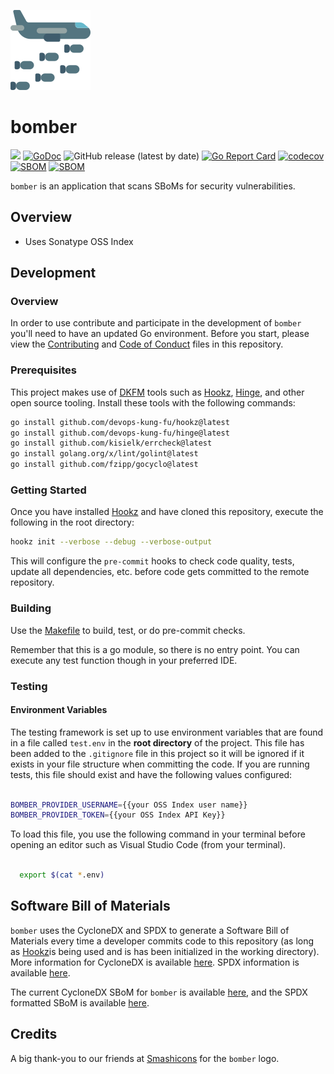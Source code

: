 ![](img/bomber128x128.png)

# bomber
[![](https://img.shields.io/badge/Status-ALPHA-yellow)](CONTRIBUTING.md)
[![GoDoc](https://godoc.org/github.com/devops-kung-fu/bomber?status.svg)](https://pkg.go.dev/github.com/devops-kung-fu/bomber)
![GitHub release (latest by date)](https://img.shields.io/github/v/release/devops-kung-fu/bomber) 
[![Go Report Card](https://goreportcard.com/badge/github.com/devops-kung-fu/bomber)](https://goreportcard.com/report/github.com/devops-kung-fu/bomber) 
[![codecov](https://codecov.io/gh/devops-kung-fu/bomber/branch/main/graph/badge.svg?token=P9WBOBQTOB)](https://codecov.io/gh/devops-kung-fu/bmber) 
[![SBOM](https://img.shields.io/badge/CyloneDX-SBoM-informational)](bomber-cyclonedx-sbom.json)
[![SBOM](https://img.shields.io/badge/SPDX-SBoM-informational)](bomber-spdx-sbom.json)

```bomber``` is an application that scans SBoMs for security vulnerabilities.

## Overview

* Uses Sonatype OSS Index

## Development

### Overview

In order to use contribute and participate in the development of ```bomber``` you'll need to have an updated Go environment. Before you start, please view the [Contributing](CONTRIBUTING.md) and [Code of Conduct](CODE_OF_CONDUCT.md) files in this repository.

### Prerequisites

This project makes use of [DKFM](https://github.com/devops-kung-fu) tools such as [Hookz](https://github.com/devops-kung-fu/hookz), [Hinge](https://github.com/devops-kung-fu/hinge), and other open source tooling. Install these tools with the following commands:

``` bash
go install github.com/devops-kung-fu/hookz@latest
go install github.com/devops-kung-fu/hinge@latest
go install github.com/kisielk/errcheck@latest
go install golang.org/x/lint/golint@latest
go install github.com/fzipp/gocyclo@latest
```
### Getting Started

Once you have installed [Hookz](https://github.com/devops-kung-fu/hookz) and have cloned this repository, execute the following in the root directory:

``` bash
hookz init --verbose --debug --verbose-output
```
This will configure the ```pre-commit``` hooks to check code quality, tests, update all dependencies, etc. before code gets committed to the remote repository.

### Building

Use the [Makefile](Makefile) to build, test, or do pre-commit checks.

Remember that this is a go module, so there is no entry point. You can execute any test function though in your preferred IDE.

### Testing

#### Environment Variables

The testing framework is set up to use environment variables that are found in a file called ```test.env``` in the **root directory** of the project. This file has been added to the ```.gitignore``` file in this project so it will be ignored if it exists in your file structure when committing the code. If you are running tests, this file should exist and have the following values configured:

``` bash

BOMBER_PROVIDER_USERNAME={{your OSS Index user name}}
BOMBER_PROVIDER_TOKEN={{your OSS Index API Key}}

```
To load this file, you use the following command in your terminal before opening an editor such as Visual Studio Code (from your terminal).

``` bash

  export $(cat *.env)

```

## Software Bill of Materials

```bomber``` uses the CycloneDX and SPDX to generate a Software Bill of Materials every time a developer commits code to this repository (as long as [Hookz](https://github.com/devops-kung-fu/hookz)is being used and is has been initialized in the working directory). More information for CycloneDX is available [here](https://cyclonedx.org). SPDX information is available [here](https://spdx.dev).

The current CycloneDX SBoM for ```bomber``` is available [here](bomber-cyclonedx-sbom.json), and the SPDX formatted SBoM is available [here](bomber-spdx-sbom.json).

## Credits

A big thank-you to our friends at [Smashicons](https://www.flaticon.com/authors/smashicons) for the ```bomber``` logo.